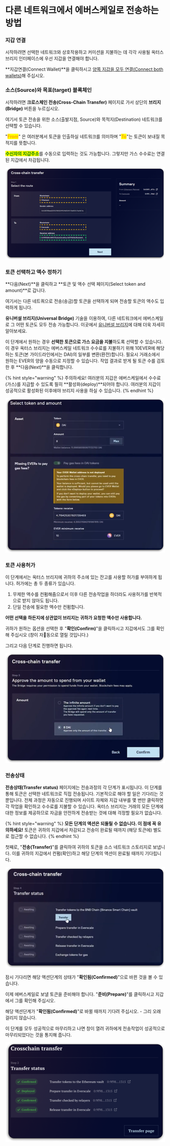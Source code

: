 # 다른 네트워크에서 에버스케일로 전송하는 방법

### 지갑 연결

시작하려면 선택한 네트워크와 상호작용하고 커미션을 지불하는 데 각각 사용될 옥터스 브리지 인터페이스에 우선 지갑을 연결해야 합니다.

**지갑연결(Connect Wallet)**을 클릭하시고 [양쪽 지갑을 모두 연결(Connect both wallets)](../../../getting-started/how-to-connect-wallets.md#connect-wallets)해 주십시오.

### 소스(Source)와 목표(target) 블록체인&#x20;

시작하려면 **크로스체인 전송(Cross-Chain Transfer)** 페이지로 가서 상단의 **브리지(Bridge)** 버튼을 누르십시오.&#x20;

여기서 토큰 전송을 위한 소스(출발지점, Source)와 목적지(Destination) 네트워크를 선택할 수 있습니다.

"<mark style="color:orange;">**From**</mark>" 은 여러분께서 토큰을 인출하실 네트워크를 의미하며 "<mark style="color:orange;">**To**</mark>"는 토큰이 보내질 목적지를 뜻합니다.&#x20;

<mark style="color:green;">**수신자의 지갑주소**</mark>를 수동으로 입력하는 것도 가능합니다. 그렇지만 가스 수수료는 연결된 지갑에서 차감됩니다.

![](<../../../.gitbook/assets/image (5).png>)

### 토큰 선택하고 액수 정하기

**다음(Next)**을 클릭하고 **토큰 및 액수 선택 페이지(Select token and amount)**로 갑니다.

여기서는 다른 네트쿼으로 전송(송금)할 토큰을 선택하게 되며 전송할 토큰의 액수도 입력하게 됩니다.&#x20;

**유니버설 브리지(Universal Bridge)** 기술을 이용하여, 다른 네트워크에서 에버스케일로 그 어떤 토큰도 모두 전송 가능합니다. 이곳에서 [유니버설 브리지](../../concepts/universal-bridge.md)에 대해 더욱 자세히 알아보세요.

이 단계에서 원하는 경우 **선택한 토큰으로 가스 요금을 지불**하도록 선택할 수 있습니다. 이 경우 옥터스 브리지는 에버스케일 네트워크 수수료를 지불하기 위해 10EVER에 해당하는 토큰(본 가이드라인에서는 DAI)의 일부를 변환(환전)합니다. 필요시 거래소에서 원하는 EVER의 양을 수동으로 지정할 수 있습니다. 작업 결과로 받게 될 토큰 수를 검토한 후 **다음(Next)**을 클릭합니다.

{% hint style="warning" %}
주의하세요! 여러분의 지갑은 에버스케일에서 수수료(가스)를 지급할 수 있도록 필히 **활성화(deploy)**되어야 합니다. 여러분의 지갑이 성공적으로 활성화된 이후에야 브리지 사용을 하실 수 있습니다.&#x20;
{% endhint %}

![](<../../../.gitbook/assets/image (55).png>)

### 토큰 사용허가

이 단계에서는 옥터스 브리지에 귀하의 주소에 있는 잔고를 사용할 허가를 부여하게 됩니다. 허가에는 총 두 종류가 있습니다.

1. 무제한 액수를 컨펌해줌으로서 이후 다른 전송작업을 하더라도 사용허가를 반복적으로 받지 않아도 됩니다.&#x20;
2. 단일 전송에 필요한 액수만 컨펌합니다.

**어떤 선택을 하든지에 상관없이 브리지는 귀하가 요청한 액수만 사용합니다.**

귀하가 원하는 옵션을 선택한 후 "**확인(Confirm)**"을 클릭하시고 지갑에서도 그를 확인해 주십시오 (창이 자동으로 열릴 것입니다.)

그리고 다음 단계로 진행하면 됩니다. &#x20;

![](<../../../.gitbook/assets/image (12).png>)

### 전송상태

**전송상태(Transfer status)** 페이지에는 전송과정의 각 단계가 표시됩니다. 이 단계를 통해 토큰은 선택한 네트워크로 직접 전송됩니다. 기본적으로 해야 할 일은 기다리는 것뿐입니다. 전체 과정은 자동으로 진행되며 사이트 자체와 지갑 내부를 몇 번만 클릭하면 각 작업을 확인하고 수수료를 지불할 수 있습니다. 옥터스 브리지는 거래의 모든 단계에 대한 정보를 제공하므로 자금을 안전하게 전송받는 것에 대해 걱정할 필요가 없습니다.

{% hint style="warning" %}
**모든 단계의 액션은 되돌릴 수 없습니다. 이 점에 꼭 유의하세요!** 토큰은 귀하의 지갑에서 차감되고 전송이 완료될 때까지 (해당 토큰에) 별도로 접근할 수 없습니다.
{% endhint %}

첫째로, "**전송(Transfer)**"를 클릭하여 귀하의 토큰을 소스 네트워크 스토리지로 보냅니다. 이를 귀하의 지갑에서 컨펌(확인)하고 해당 단계의 액션이 완료될 때까지 기다립니다.&#x20;

![](<../../../.gitbook/assets/image (20).png>)

잠시 기다리면 해당 액션단계의 상태가 "**확인됨(Confirmed)**"으로 바뀐 것을 볼 수 있습니다.&#x20;

이제 에버스케일로 보낼 토큰을 준비해야 합니다. "**준비(Prepare)**"를 클릭하시고 지갑에서 그를 확인해 주십시오.

해당 액션단계가 "**확인됨(Confirmed)**"로 바뀔 때까지 기다려 주십시오. - 그리 오래 걸리지 않습니다.&#x20;

이 단계를 모두 성공적으로 마무리하고 나면 창이 열려 귀하에게 전송작업이 성공적으로 마무리되었다는 것을 통지해 줍니다.&#x20;

![](<../../../.gitbook/assets/image (21).png>)
